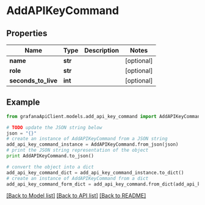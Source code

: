 # AddAPIKeyCommand


## Properties
Name | Type | Description | Notes
------------ | ------------- | ------------- | -------------
**name** | **str** |  | [optional] 
**role** | **str** |  | [optional] 
**seconds_to_live** | **int** |  | [optional] 

## Example

```python
from grafanaApiClient.models.add_api_key_command import AddAPIKeyCommand

# TODO update the JSON string below
json = "{}"
# create an instance of AddAPIKeyCommand from a JSON string
add_api_key_command_instance = AddAPIKeyCommand.from_json(json)
# print the JSON string representation of the object
print AddAPIKeyCommand.to_json()

# convert the object into a dict
add_api_key_command_dict = add_api_key_command_instance.to_dict()
# create an instance of AddAPIKeyCommand from a dict
add_api_key_command_form_dict = add_api_key_command.from_dict(add_api_key_command_dict)
```
[[Back to Model list]](../README.md#documentation-for-models) [[Back to API list]](../README.md#documentation-for-api-endpoints) [[Back to README]](../README.md)


